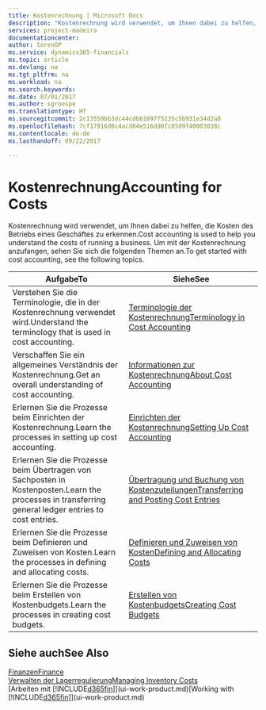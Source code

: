 ```yaml
---
title: Kostenrechnung | Microsoft Docs
description: "Kostenrechnung wird verwendet, um Ihnen dabei zu helfen, die Kosten des Betriebs eines Geschäftes zu erkennen. Um mit der Kostenrechnung anzufangen, sehen Sie sich die folgenden Themen an."
services: project-madeira
documentationcenter: 
author: SorenGP
ms.service: dynamics365-financials
ms.topic: article
ms.devlang: na
ms.tgt_pltfrm: na
ms.workload: na
ms.search.keywords: 
ms.date: 07/01/2017
ms.author: sgroespe
ms.translationtype: HT
ms.sourcegitcommit: 2c13559bb3dc44cdb61697f5135c5b931e34d2a8
ms.openlocfilehash: 7cf17916d0c4acd84e516dd0fc05d9f40003038c
ms.contentlocale: de-de
ms.lasthandoff: 09/22/2017

---
```

# <a name="accounting-for-costs"></a><span data-ttu-id="58b7d-104">Kostenrechnung</span><span class="sxs-lookup"><span data-stu-id="58b7d-104">Accounting for Costs</span></span>
<span data-ttu-id="58b7d-105">Kostenrechnung wird verwendet, um Ihnen dabei zu helfen, die Kosten des Betriebs eines Geschäftes zu erkennen.</span><span class="sxs-lookup"><span data-stu-id="58b7d-105">Cost accounting is used to help you understand the costs of running a business.</span></span> <span data-ttu-id="58b7d-106">Um mit der Kostenrechnung anzufangen, sehen Sie sich die folgenden Themen an.</span><span class="sxs-lookup"><span data-stu-id="58b7d-106">To get started with cost accounting, see the following topics.</span></span>  

|<span data-ttu-id="58b7d-107">Aufgabe</span><span class="sxs-lookup"><span data-stu-id="58b7d-107">To</span></span>|<span data-ttu-id="58b7d-108">Siehe</span><span class="sxs-lookup"><span data-stu-id="58b7d-108">See</span></span>|  
|--------|---------|  
|<span data-ttu-id="58b7d-109">Verstehen Sie die Terminologie, die in der Kostenrechnung verwendet wird.</span><span class="sxs-lookup"><span data-stu-id="58b7d-109">Understand the terminology that is used in cost accounting.</span></span>|[<span data-ttu-id="58b7d-110">Terminologie der Kostenrechnung</span><span class="sxs-lookup"><span data-stu-id="58b7d-110">Terminology in Cost Accounting</span></span>](finance-terminology-in-cost-accounting.md)|  
|<span data-ttu-id="58b7d-111">Verschaffen Sie ein allgemeines Verständnis der Kostenrechnung.</span><span class="sxs-lookup"><span data-stu-id="58b7d-111">Get an overall understanding of cost accounting.</span></span>|[<span data-ttu-id="58b7d-112">Informationen zur Kostenrechnung</span><span class="sxs-lookup"><span data-stu-id="58b7d-112">About Cost Accounting</span></span>](finance-about-cost-accounting.md)|  
|<span data-ttu-id="58b7d-113">Erlernen Sie die Prozesse beim Einrichten der Kostenrechnung.</span><span class="sxs-lookup"><span data-stu-id="58b7d-113">Learn the processes in setting up cost accounting.</span></span>|[<span data-ttu-id="58b7d-114">Einrichten der Kostenrechnung</span><span class="sxs-lookup"><span data-stu-id="58b7d-114">Setting Up Cost Accounting</span></span>](finance-set-up-cost-accounting.md)|  
|<span data-ttu-id="58b7d-115">Erlernen Sie die Prozesse beim Übertragen von Sachposten in Kostenposten.</span><span class="sxs-lookup"><span data-stu-id="58b7d-115">Learn the processes in transferring general ledger entries to cost entries.</span></span>|[<span data-ttu-id="58b7d-116">Übertragung und Buchung von Kostenzuteilungen</span><span class="sxs-lookup"><span data-stu-id="58b7d-116">Transferring and Posting Cost Entries</span></span>](finance-transfer-and-post-cost-entries.md)|  
|<span data-ttu-id="58b7d-117">Erlernen Sie die Prozesse beim Definieren und Zuweisen von Kosten.</span><span class="sxs-lookup"><span data-stu-id="58b7d-117">Learn the processes in defining and allocating costs.</span></span>|[<span data-ttu-id="58b7d-118">Definieren und Zuweisen von Kosten</span><span class="sxs-lookup"><span data-stu-id="58b7d-118">Defining and Allocating Costs</span></span>](finance-define-and-allocate-costs.md)|  
|<span data-ttu-id="58b7d-119">Erlernen Sie die Prozesse beim Erstellen von Kostenbudgets.</span><span class="sxs-lookup"><span data-stu-id="58b7d-119">Learn the processes in creating cost budgets.</span></span>|[<span data-ttu-id="58b7d-120">Erstellen von Kostenbudgets</span><span class="sxs-lookup"><span data-stu-id="58b7d-120">Creating Cost Budgets</span></span>](finance-create-cost-budgets.md)|  

## <a name="see-also"></a><span data-ttu-id="58b7d-121">Siehe auch</span><span class="sxs-lookup"><span data-stu-id="58b7d-121">See Also</span></span>  
[<span data-ttu-id="58b7d-122">Finanzen</span><span class="sxs-lookup"><span data-stu-id="58b7d-122">Finance</span></span>](finance.md)  
[<span data-ttu-id="58b7d-123">Verwalten der Lagerregulierung</span><span class="sxs-lookup"><span data-stu-id="58b7d-123">Managing Inventory Costs</span></span>](finance-manage-inventory-costs.md)  
<span data-ttu-id="58b7d-124">[Arbeiten mit [!INCLUDE[d365fin](includes/d365fin_md.md)]](ui-work-product.md)</span><span class="sxs-lookup"><span data-stu-id="58b7d-124">[Working with [!INCLUDE[d365fin](includes/d365fin_md.md)]](ui-work-product.md)</span></span>

